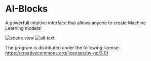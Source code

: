 # AI-Blocks
A powerfull intuitive interface that allows anyone to create Machine Learning models!

![scene view](http://prntscr.com/gy0uez)
![alt text](https://raw.githubusercontent.com/username/projectname/branch/path/to/img.png)

The program is distributed under the following license: https://creativecommons.org/licenses/by-nc/3.0/
